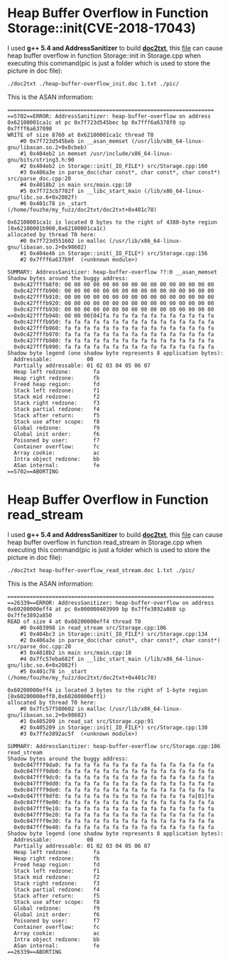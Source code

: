 # Heap Buffer Overflow in Function Storage::init(CVE-2018-17043)

I used **g++ 5.4 and AddressSanitizer**  to build **[doc2txt](https://github.com/tsfn/doc2txt)**, this [file](https://github.com/grandnew/software-vulnerabilities/blob/master/doc2txt/heap-buffer-overflow_init.doc) can cause heap buffer overflow in function Storage::init in Storage.cpp when executing this command(pic is just a folder which is used to store the picture in doc file):

```shell
./doc2txt ./heap-buffer-overflow_init.doc 1.txt ./pic/
```

This is the ASAN information:

```shell
=================================================================
==5702==ERROR: AddressSanitizer: heap-buffer-overflow on address 0x62100001ca1c at pc 0x7f723d545bec bp 0x7fff6a6378f0 sp 0x7fff6a637098
WRITE of size 8760 at 0x62100001ca1c thread T0
    #0 0x7f723d545beb in __asan_memset (/usr/lib/x86_64-linux-gnu/libasan.so.2+0x8cbeb)
    #1 0x404eb2 in memset /usr/include/x86_64-linux-gnu/bits/string3.h:90
    #2 0x404eb2 in Storage::init(_IO_FILE*) src/Storage.cpp:160
    #3 0x406a3e in parse_doc(char const*, char const*, char const*) src/parse_doc.cpp:20
    #4 0x4018b2 in main src/main.cpp:10
    #5 0x7f723cb7782f in __libc_start_main (/lib/x86_64-linux-gnu/libc.so.6+0x2082f)
    #6 0x401c78 in _start (/home/fouzhe/my_fuzz/doc2txt/doc2txt+0x401c78)

0x62100001ca1c is located 0 bytes to the right of 4380-byte region [0x62100001b900,0x62100001ca1c)
allocated by thread T0 here:
    #0 0x7f723d551602 in malloc (/usr/lib/x86_64-linux-gnu/libasan.so.2+0x98602)
    #1 0x404e46 in Storage::init(_IO_FILE*) src/Storage.cpp:156
    #2 0x7fff6a637b9f  (<unknown module>)

SUMMARY: AddressSanitizer: heap-buffer-overflow ??:0 __asan_memset
Shadow bytes around the buggy address:
  0x0c427fffb8f0: 00 00 00 00 00 00 00 00 00 00 00 00 00 00 00 00
  0x0c427fffb900: 00 00 00 00 00 00 00 00 00 00 00 00 00 00 00 00
  0x0c427fffb910: 00 00 00 00 00 00 00 00 00 00 00 00 00 00 00 00
  0x0c427fffb920: 00 00 00 00 00 00 00 00 00 00 00 00 00 00 00 00
  0x0c427fffb930: 00 00 00 00 00 00 00 00 00 00 00 00 00 00 00 00
=>0x0c427fffb940: 00 00 00[04]fa fa fa fa fa fa fa fa fa fa fa fa
  0x0c427fffb950: fa fa fa fa fa fa fa fa fa fa fa fa fa fa fa fa
  0x0c427fffb960: fa fa fa fa fa fa fa fa fa fa fa fa fa fa fa fa
  0x0c427fffb970: fa fa fa fa fa fa fa fa fa fa fa fa fa fa fa fa
  0x0c427fffb980: fa fa fa fa fa fa fa fa fa fa fa fa fa fa fa fa
  0x0c427fffb990: fa fa fa fa fa fa fa fa fa fa fa fa fa fa fa fa
Shadow byte legend (one shadow byte represents 8 application bytes):
  Addressable:           00
  Partially addressable: 01 02 03 04 05 06 07
  Heap left redzone:       fa
  Heap right redzone:      fb
  Freed heap region:       fd
  Stack left redzone:      f1
  Stack mid redzone:       f2
  Stack right redzone:     f3
  Stack partial redzone:   f4
  Stack after return:      f5
  Stack use after scope:   f8
  Global redzone:          f9
  Global init order:       f6
  Poisoned by user:        f7
  Container overflow:      fc
  Array cookie:            ac
  Intra object redzone:    bb
  ASan internal:           fe
==5702==ABORTING
```



# Heap Buffer Overflow in Function read_stream

I used **g++ 5.4 and AddressSanitizer**  to build **[doc2txt](https://github.com/tsfn/doc2txt)**, this [file](https://github.com/grandnew/software-vulnerabilities/blob/master/doc2txt/heap-buffer-overflow_read_stream.doc) can cause heap buffer overflow in function read_stream in Storage.cpp when executing this command(pic is just a folder which is used to store the picture in doc file):

```shell
./doc2txt heap-buffer-overflow_read_stream.doc 1.txt ./pic/
```

This is the ASAN information:

```shell
=================================================================
==26339==ERROR: AddressSanitizer: heap-buffer-overflow on address 0x60200000eff4 at pc 0x000000403999 bp 0x7ffe3892a860 sp 0x7ffe3892a850
READ of size 4 at 0x60200000eff4 thread T0
    #0 0x403998 in read_stream src/Storage.cpp:106
    #1 0x404bc3 in Storage::init(_IO_FILE*) src/Storage.cpp:134
    #2 0x406a3e in parse_doc(char const*, char const*, char const*) src/parse_doc.cpp:20
    #3 0x4018b2 in main src/main.cpp:10
    #4 0x7fc57eba682f in __libc_start_main (/lib/x86_64-linux-gnu/libc.so.6+0x2082f)
    #5 0x401c78 in _start (/home/fouzhe/my_fuzz/doc2txt/doc2txt+0x401c78)

0x60200000eff4 is located 3 bytes to the right of 1-byte region [0x60200000eff0,0x60200000eff1)
allocated by thread T0 here:
    #0 0x7fc57f580602 in malloc (/usr/lib/x86_64-linux-gnu/libasan.so.2+0x98602)
    #1 0x405209 in read_sat src/Storage.cpp:91
    #2 0x405209 in Storage::init(_IO_FILE*) src/Storage.cpp:130
    #3 0x7ffe3892ac5f  (<unknown module>)

SUMMARY: AddressSanitizer: heap-buffer-overflow src/Storage.cpp:106 read_stream
Shadow bytes around the buggy address:
  0x0c047fff9da0: fa fa fa fa fa fa fa fa fa fa fa fa fa fa fa fa
  0x0c047fff9db0: fa fa fa fa fa fa fa fa fa fa fa fa fa fa fa fa
  0x0c047fff9dc0: fa fa fa fa fa fa fa fa fa fa fa fa fa fa fa fa
  0x0c047fff9dd0: fa fa fa fa fa fa fa fa fa fa fa fa fa fa fa fa
  0x0c047fff9de0: fa fa fa fa fa fa fa fa fa fa fa fa fa fa fa fa
=>0x0c047fff9df0: fa fa fa fa fa fa fa fa fa fa fa fa fa fa[01]fa
  0x0c047fff9e00: fa fa fa fa fa fa fa fa fa fa fa fa fa fa fa fa
  0x0c047fff9e10: fa fa fa fa fa fa fa fa fa fa fa fa fa fa fa fa
  0x0c047fff9e20: fa fa fa fa fa fa fa fa fa fa fa fa fa fa fa fa
  0x0c047fff9e30: fa fa fa fa fa fa fa fa fa fa fa fa fa fa fa fa
  0x0c047fff9e40: fa fa fa fa fa fa fa fa fa fa fa fa fa fa fa fa
Shadow byte legend (one shadow byte represents 8 application bytes):
  Addressable:           00
  Partially addressable: 01 02 03 04 05 06 07
  Heap left redzone:       fa
  Heap right redzone:      fb
  Freed heap region:       fd
  Stack left redzone:      f1
  Stack mid redzone:       f2
  Stack right redzone:     f3
  Stack partial redzone:   f4
  Stack after return:      f5
  Stack use after scope:   f8
  Global redzone:          f9
  Global init order:       f6
  Poisoned by user:        f7
  Container overflow:      fc
  Array cookie:            ac
  Intra object redzone:    bb
  ASan internal:           fe
==26339==ABORTING
```



